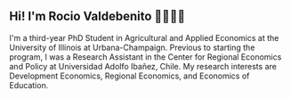 ## Hi! I'm Rocio Valdebenito 👋👩🏽‍💻

I'm a third-year PhD Student in Agricultural and Applied Economics at the University of Illinois at Urbana-Champaign. Previous to starting the program, I was a Research Assistant in the Center for Regional Economics and Policy at Universidad Adolfo Ibañez, Chile. My research interests are Development Economics, Regional Economics, and Economics of Education.




